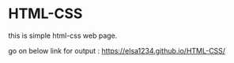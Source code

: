 # HTML-CSS

this is simple html-css web page. 

go on below link for output : 
https://elsa1234.github.io/HTML-CSS/
